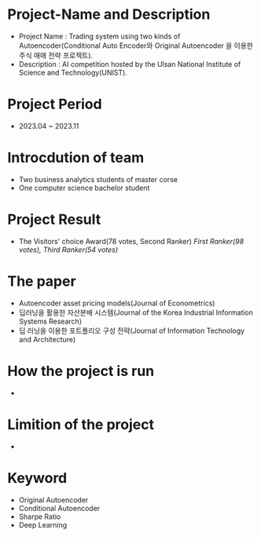 # Project-Name and Description
- Project Name : Trading system using two kinds of Autoencoder(Conditional Auto Encoder와 Original Autoencoder 을 이용한 주식 매매 전략 프로젝트).
- Description : AI competition hosted by the Ulsan National Institute of Science and Technology(UNIST).

# Project Period
- 2023.04 ~ 2023.11

# Introcdution of team
- Two business analytics students of  master corse
- One computer science bachelor student

# Project Result
- The Visitors' choice Award(78 votes, Second Ranker)
*First Ranker(98 votes), Third Ranker(54 votes)*

# The paper
- Autoencoder asset pricing models(Journal of Econometrics)
- 딥러닝을 활용한 자산분배 시스템(Journal of the Korea Industrial Information Systems Research)
- 딥 러닝을 이용한 포트폴리오 구성 전략(Journal of Information Technology and Architecture)

# How the project is run
-

# Limition of the project
- 

# Keyword
- Original Autoencoder
- Conditional Autoencoder
- Sharpe Ratio
- Deep Learning
